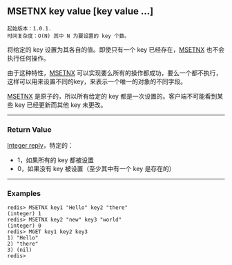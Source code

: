 ## MSETNX key value [key value ...]

    起始版本：1.0.1.
    时间复杂度：O(N) 其中 N 为要设置的 key 个数。

将给定的 key 设置为其各自的值。即使只有一个 key 已经存在，[MSETNX](msetnx.md) 也不会执行任何操作。

由于这种特性，[MSETNX](msetnx.md) 可以实现要么所有的操作都成功，要么一个都不执行，这样可以用来设置不同的key，来表示一个唯一的对象的不同字段。

[MSETNX](msetnx.md) 是原子的，所以所有给定的 key 都是一次设置的。客户端不可能看到某些 key 已经更新而其他 key 未更改。

---

### Return Value

[Integer reply](../topics/protocol.md#resp-integers)，特定的：
- 1，如果所有的 key 都被设置
- 0，如果没有 key 被设置（至少其中有一个 key 是存在的）

---

### Examples

```
redis> MSETNX key1 "Hello" key2 "there"
(integer) 1
redis> MSETNX key2 "new" key3 "world"
(integer) 0
redis> MGET key1 key2 key3
1) "Hello"
2) "there"
3) (nil)
redis> 
```